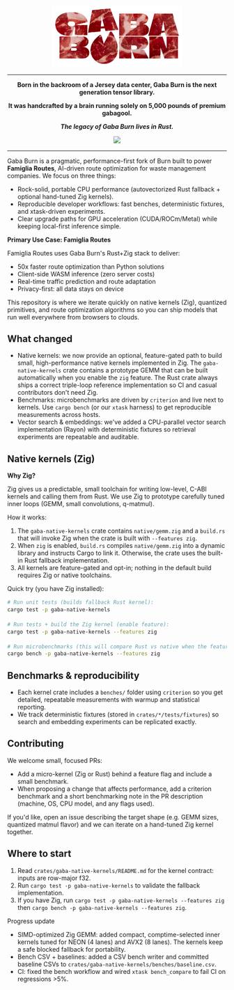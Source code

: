 <div align="center">
<img src="./assets/gaba-burn-logo.png" width="300px"/>

---

**Born in the backroom of a Jersey data center, Gaba Burn is the next generation tensor library.**

**It was handcrafted by a brain running solely on 5,000 pounds of premium gabagool.**

***The legacy of Gaba Burn lives in Rust.***

<img src='./assets/gaba-gifs/gabagool-team-takes -action.gif' width='400px'>

---
</div>

<div align="left">

Gaba Burn is a pragmatic, performance-first fork of Burn built to power **Famiglia Routes**, AI-driven route optimization for waste management companies. We focus on three things:

- Rock-solid, portable CPU performance (autovectorized Rust fallback + optional hand-tuned Zig kernels).
- Reproducible developer workflows: fast benches, deterministic fixtures, and xtask-driven experiments.
- Clear upgrade paths for GPU acceleration (CUDA/ROCm/Metal) while keeping local-first inference simple.

**Primary Use Case: Famiglia Routes**

Famiglia Routes uses Gaba Burn's Rust+Zig stack to deliver:
- 50x faster route optimization than Python solutions
- Client-side WASM inference (zero server costs)
- Real-time traffic prediction and route adaptation
- Privacy-first: all data stays on device

This repository is where we iterate quickly on native kernels (Zig), quantized primitives, and route optimization algorithms so you can ship models that run well everywhere from browsers to clouds.

## What changed

- Native kernels: we now provide an optional, feature-gated path to build small, high-performance
  native kernels implemented in Zig. The `gaba-native-kernels` crate contains a prototype GEMM that
  can be built automatically when you enable the `zig` feature. The Rust crate always ships a
  correct triple-loop reference implementation so CI and casual contributors don't need Zig.
- Benchmarks: microbenchmarks are driven by `criterion` and live next to kernels. Use `cargo bench`
  (or our `xtask` harness) to get reproducible measurements across hosts.
- Vector search & embeddings: we've added a CPU-parallel vector search implementation (Rayon) with
  deterministic fixtures so retrieval experiments are repeatable and auditable.

## Native kernels (Zig)

**Why Zig?**

Zig gives us a predictable, small toolchain for writing low-level, C-ABI kernels and calling
them from Rust. We use Zig to prototype carefully tuned inner loops (GEMM, small convolutions, q-matmul).

How it works:

1. The `gaba-native-kernels` crate contains `native/gemm.zig` and a `build.rs` that will invoke Zig
   when the crate is built with `--features zig`.
2. When `zig` is enabled, `build.rs` compiles `native/gemm.zig` into a dynamic library and instructs
   Cargo to link it. Otherwise, the crate uses the built-in Rust fallback implementation.
3. All kernels are feature-gated and opt-in; nothing in the default build requires Zig or native toolchains.

Quick try (you have Zig installed):

```bash
# Run unit tests (builds fallback Rust kernel):
cargo test -p gaba-native-kernels

# Run tests + build the Zig kernel (enable feature):
cargo test -p gaba-native-kernels --features zig

# Run microbenchmarks (this will compare Rust vs native when the feature is enabled):
cargo bench -p gaba-native-kernels --features zig
```

## Benchmarks & reproducibility

- Each kernel crate includes a `benches/` folder using `criterion` so you get detailed, repeatable
  measurements with warmup and statistical reporting.
- We track deterministic fixtures (stored in `crates/*/tests/fixtures`) so search and embedding
  experiments can be replicated exactly.

## Contributing

We welcome small, focused PRs:

- Add a micro-kernel (Zig or Rust) behind a feature flag and include a small benchmark.
- When proposing a change that affects performance, add a criterion benchmark and a short
  benchmarking note in the PR description (machine, OS, CPU model, and any flags used).

If you'd like, open an issue describing the target shape (e.g. GEMM sizes, quantized matmul flavor)
and we can iterate on a hand-tuned Zig kernel together.

## Where to start

1. Read `crates/gaba-native-kernels/README.md` for the kernel contract: inputs are row-major f32.
2. Run `cargo test -p gaba-native-kernels` to validate the fallback implementation.
3. If you have Zig, run `cargo test -p gaba-native-kernels --features zig` then `cargo bench -p gaba-native-kernels --features zig`.

Progress update
- SIMD-optimized Zig GEMM: added compact, comptime-selected inner kernels tuned for NEON (4 lanes) and AVX2 (8 lanes). The kernels keep a safe blocked fallback for portability.
- Bench CSV + baselines: added a CSV bench writer and committed baseline CSVs to `crates/gaba-native-kernels/benches/baseline.csv`.
- CI: fixed the bench workflow and wired `xtask bench_compare` to fail CI on regressions >5%.

</div>
